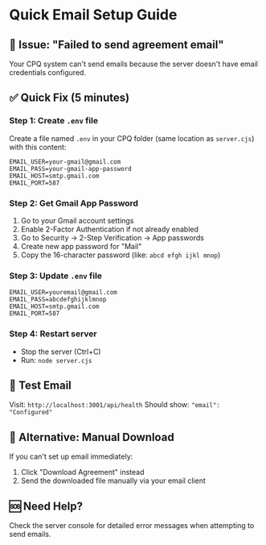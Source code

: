 # Quick Email Setup Guide

## 🚨 Issue: "Failed to send agreement email"

Your CPQ system can't send emails because the server doesn't have email credentials configured.

## ✅ Quick Fix (5 minutes)

### Step 1: Create `.env` file
Create a file named `.env` in your CPQ folder (same location as `server.cjs`) with this content:

```env
EMAIL_USER=your-gmail@gmail.com
EMAIL_PASS=your-gmail-app-password
EMAIL_HOST=smtp.gmail.com
EMAIL_PORT=587
```

### Step 2: Get Gmail App Password
1. Go to your Gmail account settings
2. Enable 2-Factor Authentication if not already enabled
3. Go to Security → 2-Step Verification → App passwords
4. Create new app password for "Mail"
5. Copy the 16-character password (like: `abcd efgh ijkl mnop`)

### Step 3: Update `.env` file
```env
EMAIL_USER=youremail@gmail.com
EMAIL_PASS=abcdefghijklmnop
EMAIL_HOST=smtp.gmail.com
EMAIL_PORT=587
```

### Step 4: Restart server
- Stop the server (Ctrl+C)
- Run: `node server.cjs`

## 🧪 Test Email
Visit: `http://localhost:3001/api/health`
Should show: `"email": "Configured"`

## 📱 Alternative: Manual Download
If you can't set up email immediately:
1. Click "Download Agreement" instead
2. Send the downloaded file manually via your email client

## 🆘 Need Help?
Check the server console for detailed error messages when attempting to send emails.
